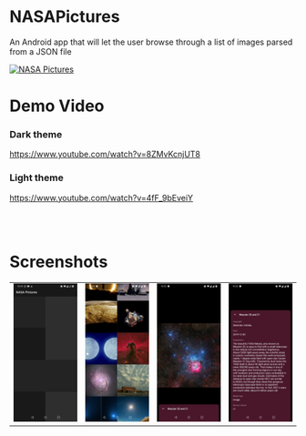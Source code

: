 # NASAPictures
An Android app that will let the user browse through a list of images parsed from a JSON file

[![NASA Pictures](https://img.shields.io/badge/NASA_Pictures-APK-red.svg?style=for-the-badge&logo=android)](https://github.com/Piyush7890/NASAPictures/releases/download/1.0/app-debug.apk)


# Demo Video

### Dark theme
https://www.youtube.com/watch?v=8ZMvKcnjUT8

### Light theme
https://www.youtube.com/watch?v=4fF_9bEveiY

<br/><br/>

# Screenshots
<table style="width:100%">
  <tr>
    <td><img src="app/src/main/5.jpeg"/></td>
    <td><img src="app/src/main/3.jpeg"/></td>
    <td><img src="app/src/main/2.jpeg"/></td>
    <td><img src="app/src/main/1.jpeg"/></td>
  </tr>
</table>
